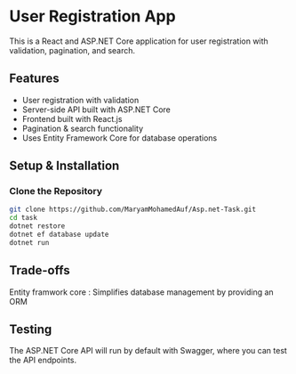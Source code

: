 # User Registration App

This is a React and ASP.NET Core application for user registration with validation, pagination, and search.

##  Features
- User registration with validation
- Server-side API built with ASP.NET Core
- Frontend built with React.js
- Pagination & search functionality
- Uses Entity Framework Core for database operations

##  Setup & Installation

###  Clone the Repository
```sh
git clone https://github.com/MaryamMohamedAuf/Asp.net-Task.git
cd task
dotnet restore
dotnet ef database update
dotnet run
```
## Trade-offs
Entity framwork core : Simplifies database management by providing an ORM
## Testing
The ASP.NET Core API will run by default with Swagger, where you can test the API endpoints.
